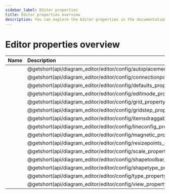 ```yaml
---
sidebar_label: Editor properties
title: Editor properties overview
description: You can explore the Editor properties in the documentation of the DHTMLX JavaScript Diagram library. Browse developer guides and API reference, try out code examples and live demos, and download a free 30-day evaluation version of DHTMLX Diagram.
---
```


# Editor properties overview

| Name                                         				 | Description                                         			  |
| :--------------------------------------------------------- | :------------------------------------------------------------- |
| [](api/diagram_editor/editor/config/autoplacement_property.md)   | @getshort(api/diagram_editor/editor/config/autoplacement_property.md) |
| [](api/diagram_editor/editor/config/connectionpoints_property.md) | @getshort(api/diagram_editor/editor/config/connectionpoints_property.md) |
| [](api/diagram_editor/editor/config/defaults_property.md)    	 | @getshort(api/diagram_editor/editor/config/defaults_property.md) 	  |
| [](api/diagram_editor/editor/config/editmode_property.md)         | @getshort(api/diagram_editor/editor/config/editmode_property.md) 	  |
| [](api/diagram_editor/editor/config/grid_property.md)    	     | @getshort(api/diagram_editor/editor/config/grid_property.md)          |
| [](api/diagram_editor/editor/config/gridstep_property.md)    	 | @getshort(api/diagram_editor/editor/config/gridstep_property.md) 	  |
| [](api/diagram_editor/editor/config/itemsdraggable_property.md)   | @getshort(api/diagram_editor/editor/config/itemsdraggable_property.md)|
| [](api/diagram_editor/editor/config/lineconfig_property.md)    	 | @getshort(api/diagram_editor/editor/config/lineconfig_property.md)    |    
| [](api/diagram_editor/editor/config/magnetic_property.md)    	 | @getshort(api/diagram_editor/editor/config/magnetic_property.md)      |
| [](api/diagram_editor/editor/config/resizepoints_property.md)     | @getshort(api/diagram_editor/editor/config/resizepoints_property.md)  |
| [](api/diagram_editor/editor/config/scale_property.md)    	     | @getshort(api/diagram_editor/editor/config/scale_property.md)         |
| [](api/diagram_editor/editor/config/shapetoolbar_property.md)     | @getshort(api/diagram_editor/editor/config/shapetoolbar_property.md)  |
| [](api/diagram_editor/editor/config/shapetype_property.md)    	 | @getshort(api/diagram_editor/editor/config/shapetype_property.md)     |
| [](api/diagram_editor/editor/config/type_property.md)    	     | @getshort(api/diagram_editor/editor/config/type_property.md)          |
| [](api/diagram_editor/editor/config/view_property.md)    	     | @getshort(api/diagram_editor/editor/config/view_property.md)     	        |
